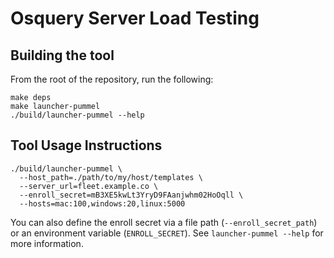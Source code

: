 # Osquery Server Load Testing

## Building the tool

From the root of the repository, run the following:

```
make deps
make launcher-pummel
./build/launcher-pummel --help
```

## Tool Usage Instructions

```
./build/launcher-pummel \
  --host_path=./path/to/my/host/templates \
  --server_url=fleet.example.co \
  --enroll_secret=mB3XE5kwLt3YryD9FAanjwhm02HoOqll \
  --hosts=mac:100,windows:20,linux:5000
```

You can also define the enroll secret via a file path (`--enroll_secret_path`) or an environment variable (`ENROLL_SECRET`). See `launcher-pummel --help` for more information.
